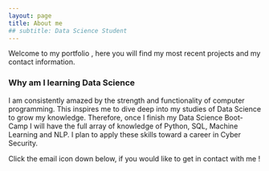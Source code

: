 ```yaml
---
layout: page
title: About me
## subtitle: Data Science Student 
---
```


Welcome to my portfolio , here you will find my most recent projects and my contact 
information.


### Why am I learning Data Science 

I am consistently amazed by the strength and functionality of computer programming. This inspires me to dive deep into my studies of Data Science to grow my knowledge. Therefore, once I finish my Data Science Boot-Camp I will have the full array of knowledge of Python, SQL, Machine Learning and NLP. I plan to apply these skills toward a career in Cyber Security. 

Click the email icon down below, if you would like to get in contact with me !

